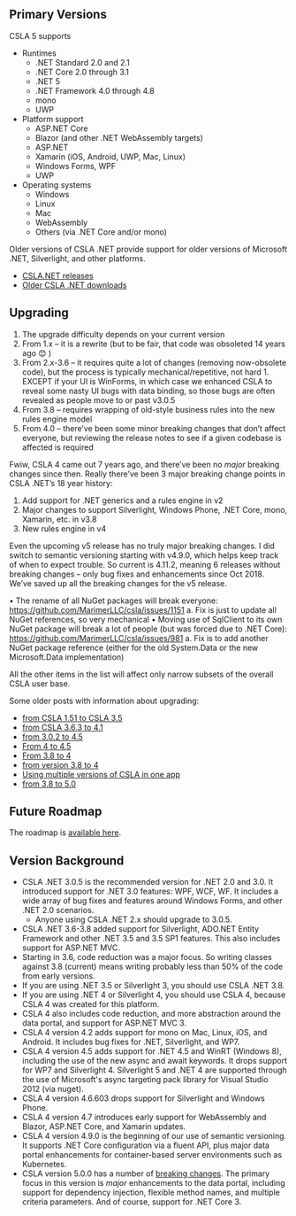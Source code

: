 ## Primary Versions

CSLA 5 supports

* Runtimes
  * .NET Standard 2.0 and 2.1
  * .NET Core 2.0 through 3.1
  * .NET 5
  * .NET Framework 4.0 through 4.8
  * mono
  * UWP
* Platform support
  * ASP.NET Core
  * Blazor (and other .NET WebAssembly targets)
  * ASP.NET
  * Xamarin (iOS, Android, UWP, Mac, Linux)
  * Windows Forms, WPF
  * UWP
* Operating systems
   * Windows
   * Linux
   * Mac
   * WebAssembly
   * Others (via .NET Core and/or mono)

Older versions of CSLA .NET provide support for older versions of Microsoft .NET, Silverlight, and other platforms.

* [CSLA.NET releases](https://github.com/MarimerLLC/csla/releases)
* [Older CSLA .NET downloads](http://www.cslanet.com/Download.html)

## Upgrading

1.	The upgrade difficulty depends on your current version
   1.	From 1.x – it is a rewrite (but to be fair, that code was obsoleted 14 years ago 😊 )
   1.	From 2.x-3.6 – it requires quite a lot of changes (removing now-obsolete code), but the process is typically mechanical/repetitive, not hard
      1.	EXCEPT if your UI is WinForms, in which case we enhanced CSLA to reveal some nasty UI bugs with data binding, so those bugs are often revealed as people move to or past v3.0.5
   1.	From 3.8 – requires wrapping of old-style business rules into the new rules engine model
   1.	From 4.0 – there’ve been some minor breaking changes that don’t affect everyone, but reviewing the release notes to see if a given codebase is affected is required

Fwiw, CSLA 4 came out 7 years ago, and there’ve been no _major_ breaking changes since then. Really there’ve been 3 major breaking change points in CSLA .NET’s 18 year history:

1.	Add support for .NET generics and a rules engine in v2
1.	Major changes to support Silverlight, Windows Phone, .NET Core, mono, Xamarin, etc. in v3.8
1.	New rules engine in v4

Even the upcoming v5 release has no truly major breaking changes. I did switch to semantic versioning starting with v4.9.0, which helps keep track of when to expect trouble. So current is 4.11.2, meaning 6 releases without breaking changes – only bug fixes and enhancements since Oct 2018. We’ve saved up all the breaking changes for the v5 release.

•	The rename of all NuGet packages will break everyone: https://github.com/MarimerLLC/csla/issues/1151
a.	Fix is just to update all NuGet references, so very mechanical
•	Moving use of SqlClient to its own NuGet package will break a lot of people (but was forced due to .NET Core): https://github.com/MarimerLLC/csla/issues/981 
a.	Fix is to add another NuGet package reference (either for the old System.Data or the new Microsoft.Data implementation)

All the other items in the list will affect only narrow subsets of the overall CSLA user base.

Some older posts with information about upgrading:

* [from CSLA 1.51 to CSLA 3.5](https://cslanet.com/old-forum/4083.html)
* [from CSLA 3.6.3 to 4.1](https://cslanet.com/old-forum/10810.html)
* [from 3.0.2 to 4.5](https://cslanet.com/old-forum/11408.html)
* [From 4 to 4.5](https://cslanet.com/old-forum/11624.html)
* [From 3.8 to 4](https://cslanet.com/old-forum/10688.html)
* [from version 3.8 to 4](https://cslanet.com/old-forum/9225.html)
* [Using multiple versions of CSLA in one app](https://cslanet.com/old-forum/9893.html)
* [from 3.8 to 5.0](https://github.com/MarimerLLC/csla/discussions/1914)

## Future Roadmap

The roadmap is [available here](https://github.com/MarimerLLC/csla/issues?q=is%3Aopen+is%3Aissue+label%3Aflag%2Froadmap+).

## Version Background

* CSLA .NET 3.0.5 is the recommended version for .NET 2.0 and 3.0. It introduced support for .NET 3.0 features: WPF, WCF, WF. It includes a wide array of bug fixes and features around Windows Forms, and other .NET 2.0 scenarios.
   * Anyone using CSLA .NET 2.x should upgrade to 3.0.5.
* CSLA .NET 3.6-3.8 added support for Silverlight, ADO.NET Entity Framework and other .NET 3.5 and 3.5 SP1 features. This also includes support for ASP.NET MVC.
* Starting in 3.6, code reduction was a major focus. So writing classes against 3.8 (current) means writing probably less than 50% of the code from early versions.
* If you are using .NET 3.5 or Silverlight 3, you should use CSLA .NET 3.8.
* If you are using .NET 4 or Silverlight 4, you should use CSLA 4, because CSLA 4 was created for this platform.
* CSLA 4 also includes code reduction, and more abstraction around the data portal, and support for ASP.NET MVC 3.
* CSLA 4 version 4.2 adds support for mono on Mac, Linux, iOS, and Android. It includes bug fixes for .NET, Silverlight, and WP7.
* CSLA 4 version 4.5 adds support for .NET 4.5 and WinRT (Windows 8), including the use of the new async and await keywords. It drops support for WP7 and Silverlight 4. Silverlight 5 and .NET 4 are supported through the use of Microsoft's async targeting pack library for Visual Studio 2012 (via nuget).
* CSLA 4 version 4.6.603 drops support for Silverlight and Windows Phone.
* CSLA 4 version 4.7 introduces early support for WebAssembly and Blazor, ASP.NET Core, and Xamarin updates.
* CSLA 4 version 4.9.0 is the beginning of our use of semantic versioning. It supports .NET Core configuration via a fluent API, plus major data portal enhancements for container-based server environments such as Kubernetes.
* CSLA version 5.0.0 has a number of [breaking changes](https://github.com/MarimerLLC/csla/issues?q=is%3Aissue+project%3AMarimerLLC%2Fcsla%2F5+label%3A%22flag%2Fbreaking+change%22). The primary focus in this version is _major_ enhancements to the data portal, including support for dependency injection, flexible method names, and multiple criteria parameters. And of course, support for .NET Core 3.
